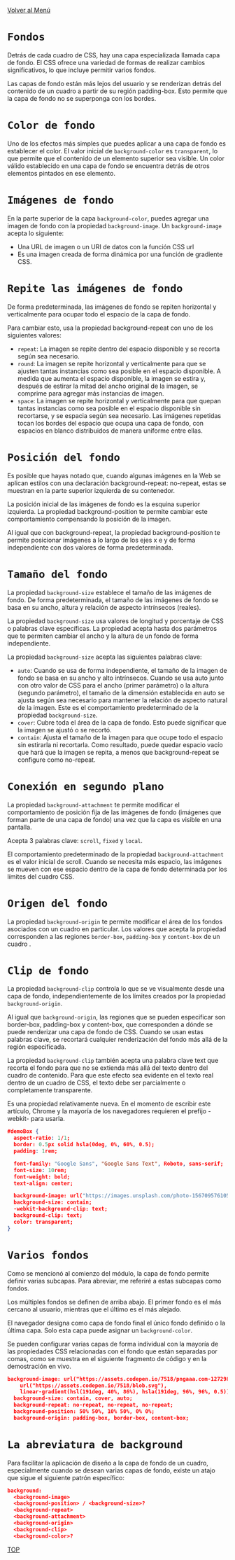 [Volver al Menú](../root.md)

# `Fondos`

Detrás de cada cuadro de CSS, hay una capa especializada llamada capa de fondo. El CSS ofrece una variedad de formas de realizar cambios significativos, lo que incluye permitir varios fondos.

Las capas de fondo están más lejos del usuario y se renderizan detrás del contenido de un cuadro a partir de su región padding-box. Esto permite que la capa de fondo no se superponga con los bordes.

# `Color de fondo`

Uno de los efectos más simples que puedes aplicar a una capa de fondo es establecer el color. El valor inicial de `background-color` es `transparent`, lo que permite que el contenido de un elemento superior sea visible. Un color válido establecido en una capa de fondo se encuentra detrás de otros elementos pintados en ese elemento.

# `Imágenes de fondo`

En la parte superior de la capa `background-color`, puedes agregar una imagen de fondo con la propiedad `background-image`. Un `background-image` acepta lo siguiente:

- Una URL de imagen o un URI de datos con la función CSS url
- Es una imagen creada de forma dinámica por una función de gradiente CSS.

# `Repite las imágenes de fondo`

De forma predeterminada, las imágenes de fondo se repiten horizontal y verticalmente para ocupar todo el espacio de la capa de fondo.

Para cambiar esto, usa la propiedad background-repeat con uno de los siguientes valores:

- `repeat`: La imagen se repite dentro del espacio disponible y se recorta según sea necesario.
- `round`: La imagen se repite horizontal y verticalmente para que se ajusten tantas instancias como sea posible en el espacio disponible. A medida que aumenta el espacio disponible, la imagen se estira y, después de estirar la mitad del ancho original de la imagen, se comprime para agregar más instancias de imagen.
- `space`: La imagen se repite horizontal y verticalmente para que quepan tantas instancias como sea posible en el espacio disponible sin recortarse, y se espacia según sea necesario. Las imágenes repetidas tocan los bordes del espacio que ocupa una capa de fondo, con espacios en blanco distribuidos de manera uniforme entre ellas.

# `Posición del fondo`

Es posible que hayas notado que, cuando algunas imágenes en la Web se aplican estilos con una declaración background-repeat: no-repeat, estas se muestran en la parte superior izquierda de su contenedor.

La posición inicial de las imágenes de fondo es la esquina superior izquierda. La propiedad background-position te permite cambiar este comportamiento compensando la posición de la imagen.

Al igual que con background-repeat, la propiedad background-position te permite posicionar imágenes a lo largo de los ejes x e y de forma independiente con dos valores de forma predeterminada.

# `Tamaño del fondo`

La propiedad `background-size` establece el tamaño de las imágenes de fondo. De forma predeterminada, el tamaño de las imágenes de fondo se basa en su ancho, altura y relación de aspecto intrínsecos (reales).

La propiedad `background-size` usa valores de longitud y porcentaje de CSS o palabras clave específicas. La propiedad acepta hasta dos parámetros que te permiten cambiar el ancho y la altura de un fondo de forma independiente.

La propiedad `background-size` acepta las siguientes palabras clave:

- `auto`: Cuando se usa de forma independiente, el tamaño de la imagen de fondo se basa en su ancho y alto intrínsecos. Cuando se usa auto junto con otro valor de CSS para el ancho (primer parámetro) o la altura (segundo parámetro), el tamaño de la dimensión establecida en auto se ajusta según sea necesario para mantener la relación de aspecto natural de la imagen. Este es el comportamiento predeterminado de la propiedad `background-size`.
- `cover`: Cubre toda el área de la capa de fondo. Esto puede significar que la imagen se ajustó o se recortó.
- `contain`: Ajusta el tamaño de la imagen para que ocupe todo el espacio sin estirarla ni recortarla. Como resultado, puede quedar espacio vacío que hará que la imagen se repita, a menos que background-repeat se configure como no-repeat.

# `Conexión en segundo plano`

La propiedad `background-attachment` te permite modificar el comportamiento de posición fija de las imágenes de fondo (imágenes que forman parte de una capa de fondo) una vez que la capa es visible en una pantalla.

Acepta 3 palabras clave: `scroll`, `fixed` y `local`.

El comportamiento predeterminado de la propiedad `background-attachment` es el valor inicial de scroll. Cuando se necesita más espacio, las imágenes se mueven con ese espacio dentro de la capa de fondo determinada por los límites del cuadro CSS.

# `Origen del fondo`

La propiedad `background-origin` te permite modificar el área de los fondos asociados con un cuadro en particular. Los valores que acepta la propiedad corresponden a las regiones `border-box`, `padding-box` y `content-box` de un cuadro .

# `Clip de fondo`

La propiedad `background-clip` controla lo que se ve visualmente desde una capa de fondo, independientemente de los límites creados por la propiedad `background-origin`.

Al igual que `background-origin`, las regiones que se pueden especificar son border-box, padding-box y content-box, que corresponden a dónde se puede renderizar una capa de fondo de CSS. Cuando se usan estas palabras clave, se recortará cualquier renderización del fondo más allá de la región especificada.

La propiedad `background-clip` también acepta una palabra clave text que recorta el fondo para que no se extienda más allá del texto dentro del cuadro de contenido. Para que este efecto sea evidente en el texto real dentro de un cuadro de CSS, el texto debe ser parcialmente o completamente transparente.

Es una propiedad relativamente nueva. En el momento de escribir este artículo, Chrome y la mayoría de los navegadores requieren el prefijo -webkit- para usarla.

```JSON
#demoBox {
  aspect-ratio: 1/1;
  border: 0.5px solid hsla(0deg, 0%, 60%, 0.5);
  padding: 1rem;

  font-family: "Google Sans", "Google Sans Text", Roboto, sans-serif;
  font-size: 10rem;
  font-weight: bold;
  text-align: center;

  background-image: url("https://images.unsplash.com/photo-1567095761054-7a02e69e5c43?auto=format&fit=crop&w=690&q=80");
  background-size: contain;
  -webkit-background-clip: text;
  background-clip: text;
  color: transparent;
}
```

# `Varios fondos`

Como se mencionó al comienzo del módulo, la capa de fondo permite definir varias subcapas. Para abreviar, me referiré a estas subcapas como fondos.

Los múltiples fondos se definen de arriba abajo. El primer fondo es el más cercano al usuario, mientras que el último es el más alejado.

El navegador designa como capa de fondo final el único fondo definido o la última capa. Solo esta capa puede asignar un `background-color`.

Se pueden configurar varias capas de forma individual con la mayoría de las propiedades CSS relacionadas con el fondo que están separadas por comas, como se muestra en el siguiente fragmento de código y en la demostración en vivo.

```JSON
background-image: url("https://assets.codepen.io/7518/pngaaa.com-1272986.png"),
    url("https://assets.codepen.io/7518/blob.svg"),
    linear-gradient(hsl(191deg, 40%, 86%), hsla(191deg, 96%, 96%, 0.5));
  background-size: contain, cover, auto;
  background-repeat: no-repeat, no-repeat, no-repeat;
  background-position: 50% 50%, 10% 50%, 0% 0%;
  background-origin: padding-box, border-box, content-box;
```

# `La abreviatura de background`

Para facilitar la aplicación de diseño a la capa de fondo de un cuadro, especialmente cuando se desean varias capas de fondo, existe un atajo que sigue el siguiente patrón específico:

```JSON
background:
  <background-image>
  <background-position> / <background-size>?
  <background-repeat>
  <background-attachment>
  <background-origin>
  <background-clip>
  <background-color>?
```

[TOP](#fondos)
